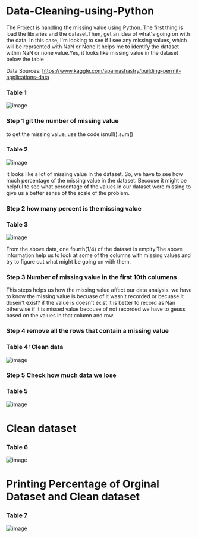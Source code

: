 # Data-Cleaning-using-Python
The Project is handling the missing value using Python. The first thing is load the libraries and the dataset.Then, get an idea of what's going on with the data. In this case, I'm looking to see if I see any missing values, which will be reprsented with NaN or None.It helps me to identify the dataset within NaN or none value.Yes, it looks like missing value in the dataset below the table

Data Sources: https://www.kaggle.com/aparnashastry/building-permit-applications-data

### Table 1

![image](https://user-images.githubusercontent.com/80365882/137971507-889e2eaa-6906-4abe-ac59-73c2ab19060c.png)

### Step 1 git the number of missing value

to get the missing value, use the code isnull().sum()

### Table 2

![image](https://user-images.githubusercontent.com/80365882/137971566-46949cc8-5bcd-4cfc-a00b-fa12b6c49d43.png)

it looks like a lot of missing value in the dataset. So, we have to see how much percentage of the missing value in the dataset. Becouse it might be helpful to see what percentage of the values in our dataset were missing to give us a better sense of the scale of the problem.

### Step 2 how many percent is the missing value

### Table 3

![image](https://user-images.githubusercontent.com/80365882/137971618-1480a6e6-57bb-4e60-b17b-7c169d4b007b.png)


From the above data, one fourth(1/4) of the dataset is empity.The above information help us to look at some of the columns with missing values and try to figure out what might be going on with them.

### Step 3 Number of missing value in the first 10th columens

This steps helps us how the missing value affect our data analysis. we have to know the missing value is becuase of it wasn't recorded or becuase it dosen't exist? if the value is doesn't exist it is better to record as Nan otherwise if it is missed value becouse of not recorded we have to geuss based on the values in that column and row.

### Step 4 remove all the rows that contain a missing value

### Table 4: Clean data

![image](https://user-images.githubusercontent.com/80365882/137971684-87b75ff9-7e32-4a11-a661-d1119acbd893.png)


### Step 5 Check how much data we lose

### Table 5

![image](https://user-images.githubusercontent.com/80365882/137971916-468fe7d1-c9eb-40d5-95af-e1dbc20c9683.png)


# Clean dataset

### Table 6

![image](https://user-images.githubusercontent.com/80365882/137972105-a84358e1-2e68-4f2b-b8bb-e6c0b873ab8c.png)

# Printing Percentage of Orginal Dataset and Clean dataset

### Table 7

![image](https://user-images.githubusercontent.com/80365882/137972310-072bc273-5613-47bc-baa4-e6d14d460ae4.png)




